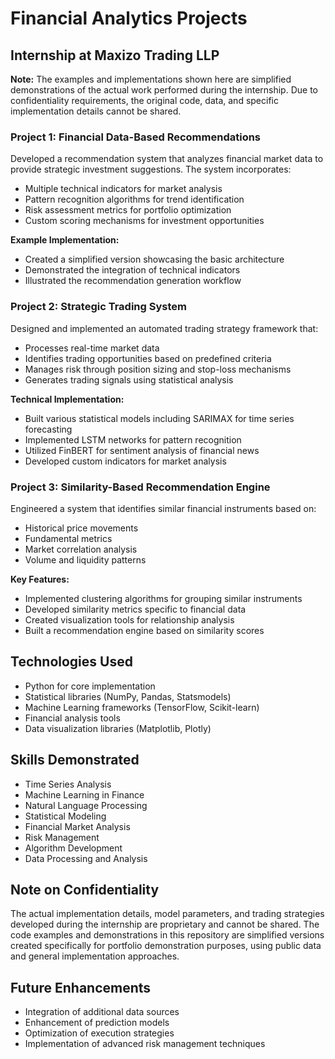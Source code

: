 # Financial Analytics Projects
## Internship at Maxizo Trading LLP

**Note:** The examples and implementations shown here are simplified demonstrations of the actual work performed during the internship. Due to confidentiality requirements, the original code, data, and specific implementation details cannot be shared.

### Project 1: Financial Data-Based Recommendations
Developed a recommendation system that analyzes financial market data to provide strategic investment suggestions. The system incorporates:
- Multiple technical indicators for market analysis
- Pattern recognition algorithms for trend identification
- Risk assessment metrics for portfolio optimization
- Custom scoring mechanisms for investment opportunities

**Example Implementation:**
- Created a simplified version showcasing the basic architecture
- Demonstrated the integration of technical indicators
- Illustrated the recommendation generation workflow

### Project 2: Strategic Trading System
Designed and implemented an automated trading strategy framework that:
- Processes real-time market data
- Identifies trading opportunities based on predefined criteria
- Manages risk through position sizing and stop-loss mechanisms
- Generates trading signals using statistical analysis

**Technical Implementation:**
- Built various statistical models including SARIMAX for time series forecasting
- Implemented LSTM networks for pattern recognition
- Utilized FinBERT for sentiment analysis of financial news
- Developed custom indicators for market analysis

### Project 3: Similarity-Based Recommendation Engine
Engineered a system that identifies similar financial instruments based on:
- Historical price movements
- Fundamental metrics
- Market correlation analysis
- Volume and liquidity patterns

**Key Features:**
- Implemented clustering algorithms for grouping similar instruments
- Developed similarity metrics specific to financial data
- Created visualization tools for relationship analysis
- Built a recommendation engine based on similarity scores

## Technologies Used
- Python for core implementation
- Statistical libraries (NumPy, Pandas, Statsmodels)
- Machine Learning frameworks (TensorFlow, Scikit-learn)
- Financial analysis tools
- Data visualization libraries (Matplotlib, Plotly)

## Skills Demonstrated
- Time Series Analysis
- Machine Learning in Finance
- Natural Language Processing
- Statistical Modeling
- Financial Market Analysis
- Risk Management
- Algorithm Development
- Data Processing and Analysis

## Note on Confidentiality
The actual implementation details, model parameters, and trading strategies developed during the internship are proprietary and cannot be shared. The code examples and demonstrations in this repository are simplified versions created specifically for portfolio demonstration purposes, using public data and general implementation approaches.

## Future Enhancements
- Integration of additional data sources
- Enhancement of prediction models
- Optimization of execution strategies
- Implementation of advanced risk management techniques
